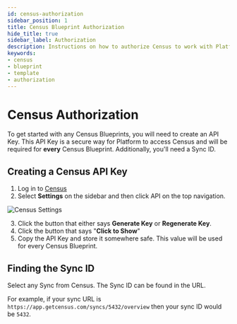 ```yaml
---
id: census-authorization
sidebar_position: 1
title: Census Blueprint Authorization
hide_title: true
sidebar_label: Authorization
description: Instructions on how to authorize Census to work with Platform's low-code Census templates.
keywords:
- census
- blueprint
- template
- authorization
---
```


# Census Authorization
To get started with any Census Blueprints, you will need to create an API Key. This API Key is a secure way for Platform to access Census and will be required for **every** Census Blueprint. Additionally, you'll need a Sync ID.

## Creating a Census API Key

1. Log in to [Census](https://app.getcensus.com/)
2. Select **Settings** on the sidebar and then click API on the top navigation.

![Census Settings](https://cdn.sanity.io/images/2xyydva6/production/9eefa77304eb6f4b1f1a999c86c04c3e9899d853-1339x447.png?w=450)

3. Click the button that either says **Generate Key** or **Regenerate Key**.
4. Click the button that says "**Click to Show**"
5. Copy the API Key and store it somewhere safe. This value will be used for every Census Blueprint.

## Finding the Sync ID
Select any Sync from Census. The Sync ID can be found in the URL.

For example, if your sync URL is `https://app.getcensus.com/syncs/5432/overview` then your sync ID would be `5432`.
